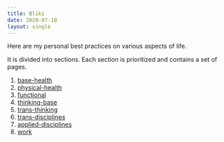 ```yaml
---
title: Bliki
date: 2020-07-10
layout: single
---
```


Here are my personal best practices on various aspects of life.

It is divided into sections. 
Each section is prioritized and contains a set of pages.

1. [base-health](/bliki/base-health)
2. [physical-health](/bliki/physical-health)
3. [functional](/bliki/functional)
4. [thinking-base](/bliki/thinking-base)
5. [trans-thinking](/bliki/trans-thinking)
6. [trans-disciplines](/bliki/trans-disciplines)
7. [applied-disciplines](/bliki/applied-disciplines)
8. [work](/bliki/work)


